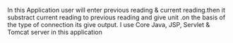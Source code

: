 In this Application user will enter previous reading & current reading.then it substract current reading to previous reading and give unit .on the basis of the type of connection its give output.
I use Core Java, JSP,  Servlet & Tomcat server in this application



